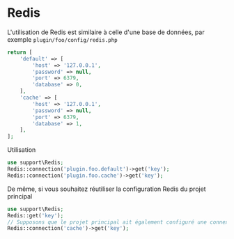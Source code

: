 # Redis
L'utilisation de Redis est similaire à celle d'une base de données, par exemple `plugin/foo/config/redis.php`
```php
return [
    'default' => [
        'host' => '127.0.0.1',
        'password' => null,
        'port' => 6379,
        'database' => 0,
    ],
    'cache' => [
        'host' => '127.0.0.1',
        'password' => null,
        'port' => 6379,
        'database' => 1,
    ],
];
```
Utilisation
```php
use support\Redis;
Redis::connection('plugin.foo.default')->get('key');
Redis::connection('plugin.foo.cache')->get('key');
```

De même, si vous souhaitez réutiliser la configuration Redis du projet principal
```php
use support\Redis;
Redis::get('key');
// Supposons que le projet principal ait également configuré une connexion cache
Redis::connection('cache')->get('key');
```
